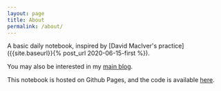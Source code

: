 ```yaml
---
layout: page
title: About
permalink: /about/
---
```


A basic daily notebook, inspired by [David MacIver's practice]({{site.baseurl}}{% post_url 2020-06-15-first %}).

You may also be interested in my [main blog](https://www.louispotok.com).

This notebook is hosted on Github Pages, and the code is available [here](https://github.com/louispotok/notebook).
